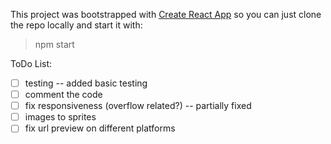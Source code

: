 This project was bootstrapped with [Create React App](https://github.com/facebook/create-react-app) so you can just clone the repo locally and start it with:
> npm start



ToDo List:

- [ ] testing -- added basic testing
- [ ] comment the code
- [ ] fix responsiveness (overflow related?) -- partially fixed
- [ ] images to sprites
- [ ] fix url preview on different platforms
